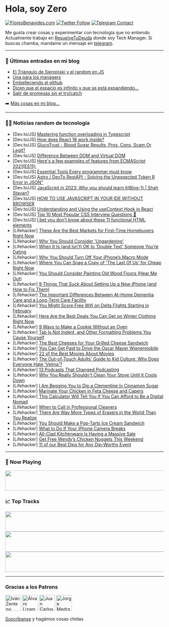 # Hola, soy Zero

[![FloresBenavides.com](https://img.shields.io/website?down_message=oops&label=MiBlog&style=for-the-badge&up_message=online&url=https%3A%2F%2Ffloresbenavides.com)](https://floresbenavides.com) [![Twitter Follow](https://img.shields.io/twitter/follow/ZeroDragon?color=%231DA1F2&label=Follow&logo=twitter&logoColor=ffffff&style=for-the-badge)](https://twitter.com/zerodragon) [![Telegram Contact](https://img.shields.io/badge/escr%C3%ADbeme-ZeroDragon-%2326A5E4?style=for-the-badge&logo=telegram)](https://t.me/zerodragon)

Me gusta crear cosas y experimentar con tecnología que no entiendo.
Actualmente trabajo en [ResuelveTuDeuda](http://github.com/resuelve) donde soy Tech Manager.
Si buscas chamba, mandame un mensaje en [telegram](https://t.me/zerodragon).

---

### 📕 Últimas entradas en mi blog
<!-- BLOG-POST-LIST:START -->
- [El Triángulo de Sierpinski y el random en JS](https://floresbenavides.com/el-triangulo-de-sierpinski-y-el-random-en-js/)
- [Una para los managers](https://floresbenavides.com/una-para-los-managers/)
- [Embelleciendo el github](https://floresbenavides.com/embelleciendo-el-github/)
- [Dicen que el espacio es infinito y que se está expandiendo…](https://floresbenavides.com/dicen-que-el-espacio-es-infinito-y-que-se-esta-expandiendo/)
- [Salir de promesas sin el try/catch](https://floresbenavides.com/salir-de-promesas-sin-el-try-catch/)
<!-- BLOG-POST-LIST:END -->

➡️ [Más cosas en mi blog...](https://floresbenavides.com)

---

### 👨‍💻 Noticias random de tecnología
<!-- TECH-POSTS:START -->
- [Dev.to/JS] [Mastering function overloading in Typescript](https://dev.to/nikolasbarwicki/mastering-function-overloading-in-typescript-40f7)
- [Dev.to/JS] [How does React 18 work inside?](https://dev.to/ktmouk/how-does-react-18-work-inside-1c8l)
- [Dev.to/JS] [GlucoTrust - Blood Sugar Results, Pros, Cons, Scam Or Legit?](https://dev.to/glucotrust15/glucotrust-blood-sugar-results-pros-cons-scam-or-legit-6hk)
- [Dev.to/JS] [Difference Between DOM and Virtual DOM](https://dev.to/vamsi_76_89/difference-between-dom-and-virtual-dom-2g8g)
- [Dev.to/JS] [Here&#39;s a few examples of features from ECMAScript 2021&lpar;ES11&rpar;:](https://dev.to/iprinceroyy/heres-a-few-examples-of-features-from-ecmascript-2021es11-438a)
- [Dev.to/JS] [Essential Tools Every programmer must know](https://dev.to/vincod/essential-tools-every-programmer-must-know-3f5e)
- [Dev.to/JS] [Astro / DevTo RestAPI - Solving the Unexpected Token R Error in JSON&quot;](https://dev.to/mmvergara/astro-devto-restapi-solving-the-unexpected-token-r-error-in-json-56an)
- [Dev.to/JS] [JavaScript in 2023: Why you should learn it&lpar;Blog-1&rpar; | Shah Stavan?](https://dev.to/shahstavan/javascript-in-2023-why-you-should-learn-it-29ki)
- [Dev.to/JS] [HOW TO USE JAVASCRIPT IN YOUR IDE WITHOUT BROWSER](https://dev.to/voidmain1812/how-to-use-javascript-in-your-ide-without-browser-2dhc)
- [Dev.to/JS] [Understanding and Using the useContext Hook in React](https://dev.to/a_gaoba/understanding-and-using-the-usecontext-hook-in-react-45if)
- [Dev.to/JS] [Top 10 Most Popular CSS Interview Questions 🦄](https://dev.to/rammcodes/top-10-most-popular-css-interview-questions-47cj)
- [Dev.to/JS] [I bet you don’t know about these 11 functional HTML elements](https://dev.to/hy_piyush/i-bet-you-dont-know-about-these-11-functional-html-elements-1gpe)
- [Lifehacker] [These Are the Best Markets for First-Time Homebuyers Right Now](https://lifehacker.com/these-are-the-best-markets-for-first-time-homebuyers-ri-1850013422)
- [Lifehacker] [Why You Should Consider &#39;Ungardening&#39;](https://lifehacker.com/why-you-should-consider-ungardening-1850012644)
- [Lifehacker] [When It Is &lpar;and Isn’t&rpar; OK to ‘Double Text’ Someone You’re Dating](https://lifehacker.com/when-it-is-and-isn-t-ok-to-double-text-someone-you-1850012867)
- [Lifehacker] [Why You Should Turn Off Your iPhone’s Macro Mode](https://lifehacker.com/why-you-should-turn-off-your-iphone-s-macro-mode-1850013633)
- [Lifehacker] [Where You Can Snag a Copy of &#39;The Last Of Us&#39; for Cheap Right Now](https://lifehacker.com/where-you-can-snag-a-copy-of-the-last-of-us-for-cheap-r-1850013560)
- [Lifehacker] [You Should Consider Painting Old Wood Floors &lpar;Hear Me Out&rpar;](https://lifehacker.com/you-should-consider-painting-old-wood-floors-hear-me-o-1850012146)
- [Lifehacker] [9 Things That Suck About Setting Up a New iPhone &lpar;and How to Fix Them&rpar;](https://lifehacker.com/9-things-that-suck-about-setting-up-a-new-iphone-and-h-1850011322)
- [Lifehacker] [The Important Differences Between At-Home Dementia Care and a Long-Term Care Facility](https://lifehacker.com/the-important-differences-between-at-home-dementia-care-1850012343)
- [Lifehacker] [You Might Score Free Wifi on Delta Flights Starting in February](https://lifehacker.com/you-might-score-free-wifi-on-delta-flights-starting-in-1850012845)
- [Lifehacker] [Here Are the Best Deals You Can Get on Winter Clothing Right Now](https://lifehacker.com/here-are-the-best-deals-you-can-get-on-winter-clothing-1850002554)
- [Lifehacker] [9 Ways to Make a Cookie Without an Oven](https://lifehacker.com/9-ways-to-make-a-cookie-without-an-oven-1850012499)
- [Lifehacker] [Tab Is Not Indent, and Other Formatting Problems You Cause Yourself](https://lifehacker.com/tab-is-not-indent-and-other-formatting-problems-you-ca-1850012082)
- [Lifehacker] [The Best Cheeses for Your Grilled Cheese Sandwich](https://lifehacker.com/the-best-cheeses-for-your-grilled-cheese-sandwich-1850009055)
- [Lifehacker] [You Can Get Paid to Drive the Oscar Mayer Wienermobile](https://lifehacker.com/you-can-get-paid-to-drive-the-oscar-mayer-wienermobile-1850008766)
- [Lifehacker] [22 of the Best Movies About Movies](https://lifehacker.com/22-of-the-best-movies-about-movies-1850006992)
- [Lifehacker] [The Out-of-Touch Adults&#39; Guide to Kid Culture: Why Does Everyone Hate &#39;Velma&#39;?](https://lifehacker.com/why-does-everyone-hate-velma-1850009913)
- [Lifehacker] [13 Podcasts That Changed Podcasting](https://lifehacker.com/12-podcasts-that-changed-podcasting-1850003445)
- [Lifehacker] [Why You Really Shouldn&#39;t Clean Your Stove Until It Cools Down](https://lifehacker.com/why-you-really-shouldnt-clean-your-stove-until-it-cools-1850007101)
- [Lifehacker] [I Am Begging You to Dip a Clementine in Cinnamon Sugar](https://lifehacker.com/i-am-begging-you-to-dip-a-clementine-in-cinnamon-sugar-1850008803)
- [Lifehacker] [Marinate Your Chicken in Feta Cheese and Capers](https://lifehacker.com/marinate-your-chicken-in-feta-cheese-and-capers-1850008205)
- [Lifehacker] [This Calculator Will Tell You If You Can Afford to Be a Digital Nomad](https://lifehacker.com/this-calculator-will-tell-you-if-you-can-afford-to-be-a-1850007114)
- [Lifehacker] [When to Call in Professional Cleaners](https://lifehacker.com/when-to-call-in-professional-cleaners-1849986317)
- [Lifehacker] [There Are Way More Types of Erasers in the World Than You Realize](https://lifehacker.com/there-are-way-more-types-of-erasers-in-the-world-than-y-1850006968)
- [Lifehacker] [You Should Make a Pop-Tarts Ice Cream Sandwich](https://lifehacker.com/you-should-make-a-pop-tarts-ice-cream-sandwich-1850006741)
- [Lifehacker] [What to Do If Your iPhone Camera Breaks](https://lifehacker.com/what-to-do-if-your-iphone-camera-breaks-1850007047)
- [Lifehacker] [All-Clad Kitchenware Is Having a Massive Sale](https://lifehacker.com/all-clad-kitchenware-is-having-a-massive-sale-1850007687)
- [Lifehacker] [Get Free Wendy’s Chicken Nuggets This Weekend](https://lifehacker.com/get-free-wendy-s-chicken-nuggets-this-weekend-1850006856)
- [Lifehacker] [11 of our Best Dips for Any Dip-Worthy Event](https://lifehacker.com/11-of-our-best-dips-for-any-dip-worthy-event-1850007389)<!-- TECH-POSTS:END -->

---

### 🎵 Now Playing
<a href="https://spotify-now-playing-dun.vercel.app/now-playing?open"><img src="https://spotify-now-playing-dun.vercel.app/now-playing" width="540" height="64"></a>

### 📈 Top Tracks
<a href="https://spotify-now-playing-dun.vercel.app/top-tracks?i=1&open"><img src="https://spotify-now-playing-dun.vercel.app/top-tracks?i=1" width="540" height="64"></a>
<a href="https://spotify-now-playing-dun.vercel.app/top-tracks?i=2&open"><img src="https://spotify-now-playing-dun.vercel.app/top-tracks?i=2" width="540" height="64"></a>
<a href="https://spotify-now-playing-dun.vercel.app/top-tracks?i=3&open"><img src="https://spotify-now-playing-dun.vercel.app/top-tracks?i=3" width="540" height="64"></a>

---

### Gracias a los Patrons
[<img src="https://avatars.githubusercontent.com/u/243380?v=4" alt="Iván Zenteno" width="50px">](https://github.com/k001) [<img src="https://avatars.githubusercontent.com/u/19955639?v=4" alt="Álvaro Lizama" width="50px">](https://github.com/alvarolizama) [<img src="https://avatars.githubusercontent.com/u/2718753?v=4" alt="Juan Carlos Ruiz" width="50px">](https://github.com/JuanCrg90) [<img src="https://avatars.githubusercontent.com/u/37025?v=4" alt="Jorge Medrano" width="50px">](https://github.com/h1pp1e) 

[Suscríbanse](https://www.patreon.com/zerodragon) y hagámos cosas chidas
